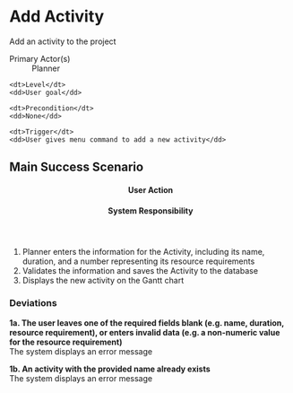 # Add Activity #

Add an activity to the project

<dl class="use-case-properties">
	<dt>Primary Actor(s)</dt>
	<dd>Planner</dd>
	
	<dt>Level</dt>
	<dd>User goal</dd>
	
	<dt>Precondition</dt>
	<dd>None</dd>
	
	<dt>Trigger</dt>
	<dd>User gives menu command to add a new activity</dd>
</dl>

## Main Success Scenario ##

<header class="scenario-columns-header">
	<h4>User Action</h4>
	<h4>System Responsibility</h4>
</header>

<ol class="scenario">
	<li class="user">Planner enters the information for the Activity, including its name, duration, and a
		number representing its resource requirements
	<li class="system">Validates the information and saves the Activity to the database
	<li class="system">Displays the new activity on the Gantt chart
</ol>

### Deviations ###

__1a. The user leaves one of the required fields blank (e.g. name, duration, resource requirement),
or enters invalid data (e.g. a non-numeric value for the resource requirement)__  
The system displays an error message

__1b. An activity with the provided name already exists__  
The system displays an error message

